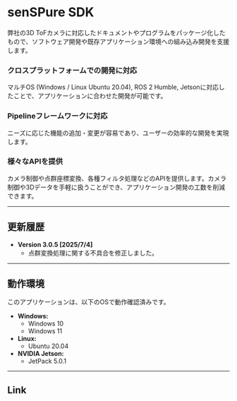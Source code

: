 # senSPure SDK

弊社の3D ToFカメラに対応したドキュメントやプログラムをパッケージ化したもので、ソフトウェア開発や既存アプリケーション環境への組み込み開発を支援します。

### クロスプラットフォームでの開発に対応
マルチOS (Windows / Linux Ubuntu 20.04), ROS 2 Humble, Jetsonに対応したことで、アプリケーションに合わせた開発が可能です。

### Pipelineフレームワークに対応
ニーズに応じた機能の追加・変更が容易であり、ユーザーの効率的な開発を実現します。

### 様々なAPIを提供
カメラ制御や点群座標変換、各種フィルタ処理などのAPIを提供します。カメラ制御や3Dデータを手軽に扱うことができ、アプリケーション開発の工数を削減できます。

---

## 更新履歴

* **Version 3.0.5 [2025/7/4]**
    * 点群変換処理に関する不具合を修正しました。

---

## 動作環境

このアプリケーションは、以下のOSで動作確認済みです。

* **Windows:**
    * Windows 10
    * Windows 11
* **Linux:**
    * Ubuntu 20.04
* **NVIDIA Jetson:**
    * JetPack 5.0.1

---

## Link

